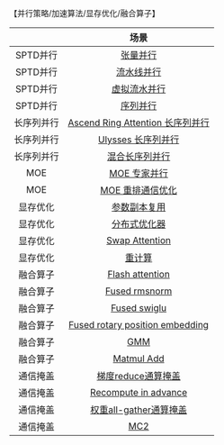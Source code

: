【并行策略/加速算法/显存优化/融合算子】

|            |                                                                             场景                                                                              |
| :--------: | :-----------------------------------------------------------------------------------------------------------------------------------------------------------: |
|  SPTD并行  |                                                   [张量并行](aigc/ascend/parallel_features/tensor-parallel.md)                                                    |
|  SPTD并行  |                                                 [流水线并行](aigc/ascend/parallel_features/pipeline-parallel.md)                                                  |
|  SPTD并行  |                                            [虚拟流水并行](aigc/ascend/parallel_features/virtual-pipeline-parallel.md)                                             |
|  SPTD并行  |                                                  [序列并行](aigc/ascend/parallel_features/sequence-parallel.md)                                                   |
| 长序列并行 |                               [Ascend Ring Attention 长序列并行](aigc/ascend/parallel_features/ring-attention-context-parallel.md)                                |
| 长序列并行 |                                          [Ulysses 长序列并行](aigc/ascend/parallel_features/ulysses-context-parallel.md)                                          |
| 长序列并行 |                                            [混合长序列并行](aigc/ascend/parallel_features/hybrid-context-parallel.md)                                             |
|    MOE     | [MOE 专家并行](https://gitee.com/link?target=https%3A%2F%2Fgithub.com%2FNVIDIA%2FMegatron-LM%2Fblob%2Fmain%2Fmegatron%2Fcore%2Ftransformer%2Fmoe%2FREADME.md) |
|    MOE     |                                [MOE 重排通信优化](aigc/ascend/parallel_features/megatron_moe/megatron-moe-allgather-dispatcher.md)                                |
|  显存优化  |                                                 [参数副本复用](aigc/ascend/parallel_features/reuse-fp32-param.md)                                                 |
|  显存优化  |                                              [分布式优化器](aigc/ascend/parallel_features/distributed-optimizer.md)                                               |
|  显存优化  |                                                 [Swap Attention](aigc/ascend/parallel_features/swap_attention.md)                                                 |
|  显存优化  |                                                   [重计算](aigc/ascend/parallel_features/recompute_relative.md)                                                   |
|  融合算子  |                                                [Flash attention](aigc/ascend/parallel_features/flash-attention.md)                                                |
|  融合算子  |                                                    [Fused rmsnorm](aigc/ascend/parallel_features/rms_norm.md)                                                     |
|  融合算子  |                                                      [Fused swiglu](aigc/ascend/parallel_features/swiglu.md)                                                      |
|  融合算子  |                                       [Fused rotary position embedding](aigc/ascend/parallel_features/rotary-embedding.md)                                        |
|  融合算子  |                                               [GMM](aigc/ascend/parallel_features/megatron_moe/megatron-moe-gmm.md)                                               |
|  融合算子  |                                                   [Matmul Add](aigc/ascend/parallel_features/npu_matmul_add.md)                                                   |
|  通信掩盖  |                                           [梯度reduce通算掩盖](aigc/ascend/parallel_features/async-ddp-param-gather.md)                                           |
|  通信掩盖  |                                     [Recompute in advance](aigc/ascend/parallel_features/recompute_independent_pipelining.md)                                     |
|  通信掩盖  |                                         [权重all-gather通算掩盖](aigc/ascend/parallel_features/async-ddp-param-gather.md)                                         |
|  通信掩盖  |                                                            [MC2](aigc/ascend/parallel_features/mc2.md)                                                            |
